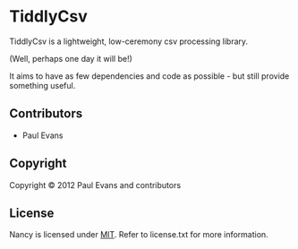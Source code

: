 # TiddlyCsv
TiddlyCsv is a lightweight, low-ceremony csv processing library.

(Well, perhaps one day it will be!)

It aims to have as few dependencies and code as possible - but still provide something useful.

## Contributors
* Paul Evans

## Copyright

Copyright © 2012 Paul Evans and contributors

## License

Nancy is licensed under [MIT](http://www.opensource.org/licenses/mit-license.php "Read more about the MIT license form"). Refer to license.txt for more information.
